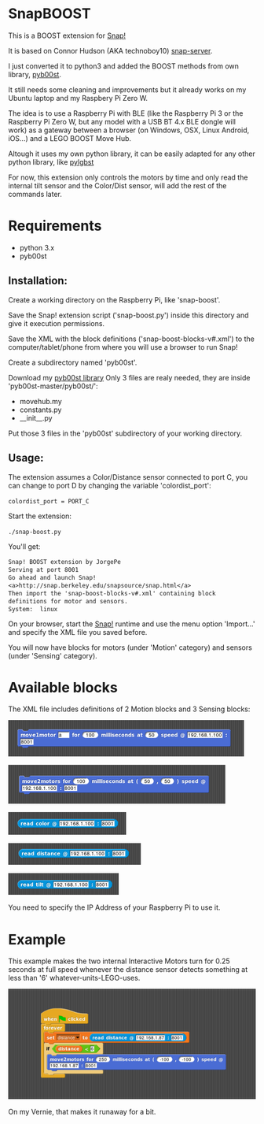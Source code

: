 # SnapBOOST
This is a BOOST extension for [Snap!](http://snap.berkeley.edu/)

It is based on Connor Hudson (AKA technoboy10) [snap-server](https://github.com/technoboy10/snap-server).

I just converted it to python3 and added the BOOST methods from own library, [pyb00st](https://github.com/JorgePe/pyb00st).

It still needs some cleaning and improvements but it already works on my Ubuntu laptop and my Raspbery Pi Zero W.

The idea is to use a Raspberry Pi with BLE (like the Raspberry Pi 3 or the Raspberry Pi Zero W, but any
model with a USB BT 4.x BLE dongle will work) as a gateway between a browser (on Windows, OSX, Linux
Android, iOS...) and a LEGO BOOST Move Hub.

Altough it uses my own python library, it can be easily adapted for any other python library, like [pylgbst](https://github.com/undera/pylgbst)

For now, this extension only controls the motors by time and only read the internal tilt sensor
and the Color/Dist sensor, will add the rest of the commands later.


# Requirements

- python 3.x
- pyb00st


## Installation:

Create a working directory on the Raspberry Pi, like 'snap-boost'.

Save the Snap! extension script ('snap-boost.py') inside this directory and give it execution permissions.

Save the XML with the block definitions ('snap-boost-blocks-v#.xml') to the computer/tablet/phone
from where you will use a browser to run Snap!

Create a subdirectory named 'pyb00st'.

Download my [pyb00st library](https://github.com/JorgePe/pyb00st/archive/master.zip)
Only 3 files are realy needed, they are inside 'pyb00st-master/pyb00st/':

- movehub.my
- constants.py
- \_\_init\_\_.py

Put those 3 files in the 'pyb00st' subdirectory of your working directory. 


## Usage:

The extension assumes a Color/Distance sensor connected to port C, you can change to port D
by changing the variable 'colordist_port':

`colordist_port = PORT_C`


Start the extension:

`./snap-boost.py`

You'll get:

```
Snap! BOOST extension by JorgePe
Serving at port 8001
Go ahead and launch Snap!
<a>http://snap.berkeley.edu/snapsource/snap.html</a>
Then import the 'snap-boost-blocks-v#.xml' containing block definitions for motor and sensors.
System:  linux
```

On your browser, start the [Snap!](http://snap.berkeley.edu/snapsource/snap.html) runtime and use the menu option
'Import...' and specify the XML file you saved before.

You will now have blocks for motors (under 'Motion' category) and sensors (under 'Sensing' category).


# Available blocks

The XML file includes definitions of 2 Motion blocks and 3 Sensing blocks:

![](https://github.com/JorgePe/SnapBOOST/blob/master/images/move1motor.png)

![](https://github.com/JorgePe/SnapBOOST/blob/master/images/move2motors.png)

![](https://github.com/JorgePe/SnapBOOST/blob/master/images/read_color.png)

![](https://github.com/JorgePe/SnapBOOST/blob/master/images/read_distance.png)

![](https://github.com/JorgePe/SnapBOOST/blob/master/images/read_tilt.png)

You need to specify the IP Address of your Raspberry Pi to use it.


# Example

This example makes the two internal Interactive Motors turn for 0.25 seconds at full speed whenever the
distance sensor detects something at less than '6' whatever-units-LEGO-uses.

![](https://github.com/JorgePe/SnapBOOST/blob/master/images/example01.png)

On my Vernie, that makes it runaway for a bit.
